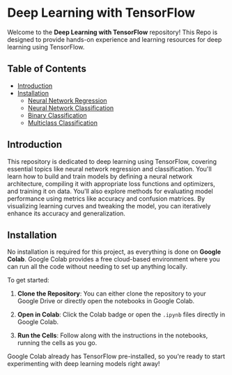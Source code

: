 # Deep Learning with TensorFlow

Welcome to the **Deep Learning with TensorFlow** repository! This Repo is designed to provide hands-on experience and learning resources for deep learning using TensorFlow.

## Table of Contents

- [Introduction](#introduction)
- [Installation](#installation)
  - [Neural Network Regression](https://github.com/darshnkd/deep-learning-with-tensorflow/blob/main/01_neural_network_regression_with_tensorflow.ipynb)
  - [Neural Network Classification](#neural-network-classification)
  - [Binary Classification](#binary-classification)
  - [Multiclass Classification](#multiclass-classification)

## Introduction

This repository is dedicated to deep learning using TensorFlow, covering essential topics like neural network regression and classification. You'll learn how to build and train models by defining a neural network architecture, compiling it with appropriate loss functions and optimizers, and training it on data. You'll also explore methods for evaluating model performance using metrics like accuracy and confusion matrices. By visualizing learning curves and tweaking the model, you can iteratively enhance its accuracy and generalization.

## Installation

No installation is required for this project, as everything is done on **Google Colab**. Google Colab provides a free cloud-based environment where you can run all the code without needing to set up anything locally.

To get started:

1. **Clone the Repository**: You can either clone the repository to your Google Drive or directly open the notebooks in Google Colab.

2. **Open in Colab**: Click the Colab badge or open the `.ipynb` files directly in Google Colab.

3. **Run the Cells**: Follow along with the instructions in the notebooks, running the cells as you go.

Google Colab already has TensorFlow pre-installed, so you're ready to start experimenting with deep learning models right away!
